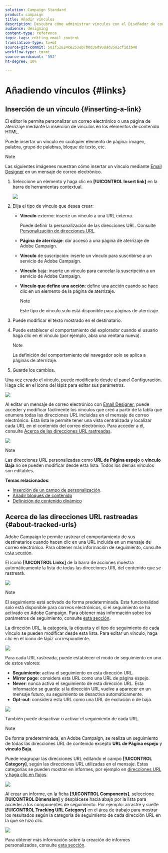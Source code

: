 ```yaml
---
solution: Campaign Standard
product: campaign
title: Añadir vínculos
description: Descubra cómo administrar vínculos con el Diseñador de correo electrónico.
audience: designing
content-type: reference
topic-tags: editing-email-content
translation-type: tm+mt
source-git-commit: 501f52624ce253eb7b0d36d908ac8502cf1d3b48
workflow-type: tm+mt
source-wordcount: '592'
ht-degree: 10%

---
```



# Añadiendo vínculos {#links}

## Inserción de un vínculo {#inserting-a-link}

El editor le permite personalizar un correo electrónico o una página de aterrizaje mediante la inserción de vínculos en los elementos de contenido HTML.

Puede insertar un vínculo en cualquier elemento de página: imagen, palabra, grupo de palabras, bloque de texto, etc.

>[!NOTE]
>
>Las siguientes imágenes muestran cómo insertar un vínculo mediante [Email Designer](../../designing/using/designing-content-in-adobe-campaign.md) en un mensaje de correo electrónico.

1. Seleccione un elemento y haga clic en **[!UICONTROL Insert link]** en la barra de herramientas contextual.

   ![](assets/des_insert_link.png)

1. Elija el tipo de vínculo que desea crear:

   * **Vínculo** externo: inserte un vínculo a una URL externa.

      Puede definir la personalización de las direcciones URL. Consulte [Personalización de direcciones URL](../../designing/using/using-reusable-content.md#creating-a-content-fragment).

   * **Página de aterrizaje**: dar acceso a una página de aterrizaje de Adobe Campaign.
   * **Vínculo** de suscripción: inserte un vínculo para suscribirse a un servicio de Adobe Campaign.
   * **Vínculo** baja: inserte un vínculo para cancelar la suscripción a un servicio de Adobe Campaign.
   * **Vínculo que define una acción**: define una acción cuando se hace clic en un elemento de la página de aterrizaje.

      >[!NOTE]
      >
      >Este tipo de vínculo solo está disponible para páginas de aterrizaje.

1. Puede modificar el texto mostrado en el destinatario.
1. Puede establecer el comportamiento del explorador cuando el usuario haga clic en el vínculo (por ejemplo, abra una ventana nueva).

   >[!NOTE]
   >
   >La definición del comportamiento del navegador solo se aplica a páginas de aterrizaje.

1. Guarde los cambios.

Una vez creado el vínculo, puede modificarlo desde el panel Configuración. Haga clic en el icono del lápiz para editar sus parámetros.

![](assets/des_link_edit.png)

Al editar un mensaje de correo electrónico con [Email Designer](../../designing/using/designing-content-in-adobe-campaign.md), puede acceder y modificar fácilmente los vínculos que creó a partir de la tabla que enumera todas las direcciones URL incluidas en el mensaje de correo electrónico. Esta lista le permite tener una vista centralizada y localizar cada URL en el contenido del correo electrónico. Para acceder a él, consulte [Acerca de las direcciones URL rastreadas](#about-tracked-urls).

![](assets/des_link_list.png)

>[!NOTE]
>
>Las direcciones URL personalizadas como **URL de Página espejo** o **vínculo Baja** no se pueden modificar desde esta lista. Todos los demás vínculos son editables.

**Temas relacionados**:

* [Inserción de un campo de personalización](../../designing/using/personalization.md#inserting-a-personalization-field).
* [Añadir bloques de contenido](../../designing/using/personalization.md#adding-a-content-block)
* [Definición de contenido dinámico](../../designing/using/personalization.md#defining-dynamic-content-in-an-email)

## Acerca de las direcciones URL rastreadas {#about-tracked-urls}

Adobe Campaign le permite rastrear el comportamiento de sus destinatarios cuando hacen clic en una URL incluida en un mensaje de correo electrónico. Para obtener más información de seguimiento, consulte [esta sección](../../sending/using/tracking-messages.md#about-tracking).

El icono **[!UICONTROL Links]** de la barra de acciones muestra automáticamente la lista de todas las direcciones URL del contenido que se rastreará.

![](assets/des_links.png)

>[!NOTE]
>
>El seguimiento está activado de forma predeterminada. Esta funcionalidad solo está disponible para correos electrónicos, si el seguimiento se ha activado en Adobe Campaign. Para obtener más información sobre los parámetros de seguimiento, consulte [esta sección](../../administration/using/configuring-email-channel.md#tracking-parameters).

La dirección URL, la categoría, la etiqueta y el tipo de seguimiento de cada vínculo se pueden modificar desde esta lista. Para editar un vínculo, haga clic en el icono de lápiz correspondiente.

![](assets/des_links_tracking.png)

Para cada URL rastreada, puede establecer el modo de seguimiento en uno de estos valores:

* **Seguimiento**: activa el seguimiento en esta dirección URL.
* **Mirror page**: considera esta URL como una URL de página espejo.
* **Never**: nunca activa el seguimiento de esta dirección URL. Esta información se guarda: si la dirección URL vuelve a aparecer en un mensaje futuro, su seguimiento se desactiva automáticamente.
* **Opt-out**: considera esta URL como una URL de exclusión o de baja.

![](assets/des_link_tracking_type.png)

También puede desactivar o activar el seguimiento de cada URL.

>[!NOTE]
>
>De forma predeterminada, en Adobe Campaign, se realiza un seguimiento de todas las direcciones URL de contenido excepto **URL de Página espejo** y **vínculo Baja**.

Puede reagrupar las direcciones URL editando el campo **[!UICONTROL Category]**, según las direcciones URL utilizadas en el mensaje. Estas categorías se pueden mostrar en informes, por ejemplo en [direcciones URL y haga clic en flujos](../../reporting/using/urls-and-click-streams.md).

![](assets/des_link_tracking_category.png)

Al crear un informe, en la ficha **[!UICONTROL Components]**, seleccione **[!UICONTROL Dimension]** y desplácese hacia abajo por la lista para acceder a los componentes de seguimiento. Por ejemplo: arrastre y suelte **[!UICONTROL Tracking URL Category]** en el área de trabajo para mostrar los resultados según la categoría de seguimiento de cada dirección URL en la que se hizo clic.

![](assets/des_link_tracking_report.png)

Para obtener más información sobre la creación de informes personalizados, consulte [esta sección](../../reporting/using/about-dynamic-reports.md).
